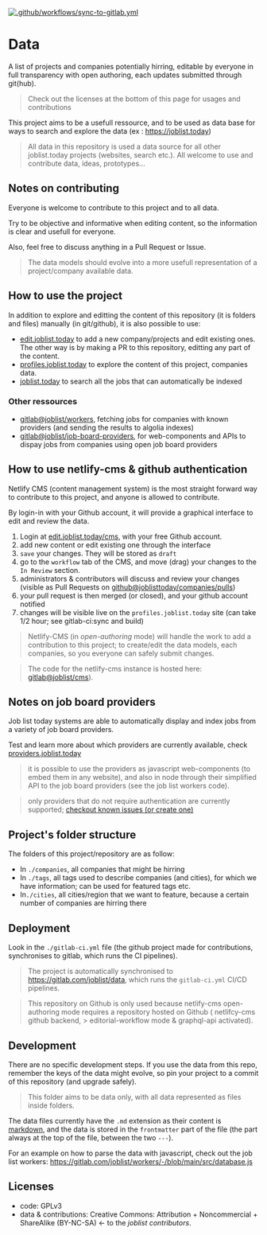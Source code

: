 [![.github/workflows/sync-to-gitlab.yml](https://github.com/joblisttoday/data/actions/workflows/sync-to-gitlab.yml/badge.svg)](https://github.com/joblisttoday/data/actions/workflows/sync-to-gitlab.yml)

# Data

A list of projects and companies potentially hirring, editable by
everyone in full transparency with open authoring, each updates
submitted through git(hub).

> Check out the licenses at the bottom of this page for usages and
> contributions

This project aims to be a usefull ressource, and to be used as data base for
ways to search and explore the data (ex : https://joblist.today)

> All data in this repository is used a data source for all other
> joblist.today projects (websites, search etc.). All welcome to use
> and contribute data, ideas, prototypes...

## Notes on contributing

Everyone is welcome to contribute to this project and to all data.

Try to be objective and informative when editing content, so the
information is clear and usefull for everyone.

Also, feel free to discuss anything in a Pull Request or Issue.

> The data models should evolve into a more usefull representation of
> a project/company available data.

## How to use the project

In addition to explore and editting the content of this repository (it
is folders and files) manually (in git/github), it is also possible to
use:

- [edit.joblist.today](https://edit.joblist.today) to add a new company/projects
  and edit existing ones. The other way is by making a PR to this
  repository, editting any part of the content.
- [profiles.joblist.today](https://profiles.joblist.today) to explore the content of this project, companies data.
- [joblist.today](https://joblist.today) to search all the jobs that
  can automatically be indexed

### Other ressources

- [gitlab@joblist/workers](https://gitlab.com/joblist/workers),
  fetching jobs for companies with known providers (and sending the
  results to algolia indexes)
- [gitlab@joblist/job-board-providers](https://gitlab.com/joblist/job-board-providers),
  for web-components and APIs to dispay jobs from companies using open
  job board providers

## How to use netlify-cms & github authentication

Netlify CMS (content management system) is the most straight forward
way to contribute to this project, and anyone is allowed to
contribute.

By login-in with your Github account, it will provide a graphical
interface to edit and review the data.

1. Login at [edit.joblist.today/cms](https://edit.joblist.today), with your free Github account.
1. add new content or edit existing one through the interface
1. `save` your changes. They will be stored as `draft`
1. go to the `workflow` tab of the CMS, and move (drag) your changes
   to the `In Review` section.
1. administrators & contributors will discuss and review your changes
   (visible as Pull Requests on
   [github@joblisttoday/companies/pulls](https://github.com/joblisttoday/companies/pulls))
1. your pull request is then merged (or closed), and your github account notified
1. changes will be visible live on the `profiles.joblist.today` site
   (can take 1/2 hour; see gitlab-ci:sync and build)

> Netlify-CMS (in *open-authoring* mode) will handle the work to add a
> contribution to this project; to create/edit the data models, each
> companies, so you everyone can safely submit changes.

> The code for the netlify-cms instance is hosted here: [gitlab@joblist/cms](https://gitlab.com/joblist/cms)).

## Notes on **job board providers**

Job list today systems are able to automatically display and index
jobs from a variety of job board providers.

Test and learn more about which providers are currently available,
check [providers.joblist.today](https://providers.joblist.today)

> it is possible to use the providers as javascript web-components (to
> embed them in any website), and also in node through their simplified
> API to the job board providers (see the job list workers code).

> only providers that do not require authentication are currently
> supported; [checkout known issues (or create
> one)](https://gitlab.com/joblist/job-board-providers/-/issues)


## Project's folder structure

The folders of this project/repository are as follow:

- In `./companies`, all companies that might be hirring
- In `./tags`, all tags used to describe companies (and cities), for which we have information; can be used for featured tags etc.
- In`./cities`, all cities/region that we want to feature, because a certain number of companies are hirring there

## Deployment

Look in the `./gitlab-ci.yml` file (the github project made for
contributions, synchronises to gitlab, which runs the CI pipelines).

> The project is automatically synchronised to
> https://gitlab.com/joblist/data, which runs the `gitlab-ci.yml`
> CI/CD pipelines.

> This repository on
> Github is only used because netlify-cms open-authoring mode requires
> a repository hosted on Github ( netlifcy-cms github backend, >
> editorial-workflow mode & graphql-api activated).

## Development

There are no specific development steps. If you use the data from this
repo, remember the keys of the data might evolve, so pin your project
to a commit of this repository (and upgrade safely).

> This folder aims to be data only, with all data represented as files
> inside folders.

The data files currently have the `.md` extension as their content is
[markdown](https://en.wikipedia.org/wiki/Markdown), and the data is
stored in the `frontmatter` part of the file (the part always at the
top of the file, between the two `---`).

For an example on how to parse the data with javascript, check out the job list workers: https://gitlab.com/joblist/workers/-/blob/main/src/database.js

## Licenses

- code: GPLv3
- data & contributions: Creative Commons: Attribution +
  Noncommercial + ShareAlike (BY-NC-SA) <- to the *joblist contributors*.
